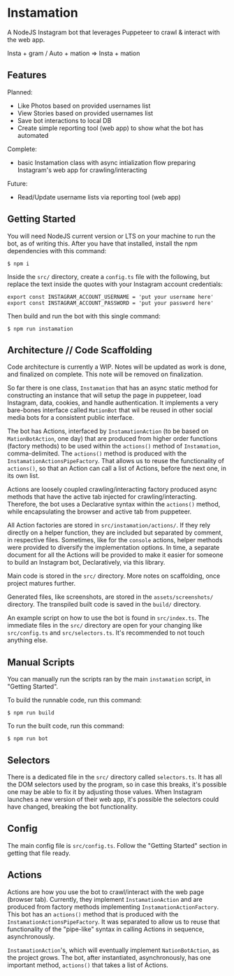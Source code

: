 # Instamation

A NodeJS Instagram bot that leverages Puppeteer to crawl & interact with the web app.

Insta + gram / Auto + mation => Insta + mation

## Features

Planned:
 - Like Photos based on provided usernames list
 - View Stories based on provided usernames list
 - Save bot interactions to local DB
 - Create simple reporting tool (web app) to show what the bot has automated

Complete:
 - basic Instamation class with async intialization flow preparing Instagram's web app for crawling/interacting

Future:
 - Read/Update username lists via reporting tool (web app)

## Getting Started

You will need NodeJS current version or LTS on your machine to run the bot, as of writing this. After you have that installed, install the npm dependencies with this command:

```
$ npm i
```

Inside the `src/` directory, create a `config.ts` file with the following, but replace the text inside the quotes with your Instagram account credentials:
```
export const INSTAGRAM_ACCOUNT_USERNAME = 'put your username here'
export const INSTAGRAM_ACCOUNT_PASSWORD = 'put your password here'
```

Then build and run the bot with this single command:
```
$ npm run instamation
```

## Architecture // Code Scaffolding

Code architecture is currently a WIP. Notes will be updated as work is done, and finalized on complete. This note will be removed on finalization.

So far there is one class, `Instamation` that has an async static method for constructing an instance that will setup the page in puppeteer, load Instagram, data, cookies, and handle authentication. It implements a very bare-bones interface called `MationBot` that wil be reused in other social media bots for a consistent public interface.

The bot has Actions, interfaced by `InstamationAction` (to be based on `MationBotAction`, one day) that are produced from higher order functions (factory methods) to be used within the `actions()` method of `Instamation`, comma-delimited. The `actions()` method is produced with the `InstamationActionsPipeFactory`. That allows us to reuse the functionality of `actions()`, so that an Action can call a list of Actions, before the next one, in its own list. 

Actions are loosely coupled crawling/interacting factory produced async methods that have the active tab injected for crawling/interacting. Therefore, the bot uses a Declarative syntax within the `actions()` method, while encapsulating the browser and active tab from puppeteer.

All Action factories are stored in `src/instamation/actions/`. If they rely directly on a helper function, they are included but separated by comment, in respective files. Sometimes, like for the `console` actions, helper methods were provided to diversify the implementation options. In time, a separate document for all the Actions will be provided to make it easier for someone to build an Instagram bot, Declaratively, via this library.

Main code is stored in the `src/` directory. More notes on scaffolding, once project matures further.

Generated files, like screenshots, are stored in the `assets/screenshots/` directory. The transpiled built code is saved in the `build/` directory.

An example script on how to use the bot is found in `src/index.ts`. The immediate files in the `src/` directory are open for your changing like `src/config.ts` and `src/selectors.ts`. It's recommended to not touch anything else.

## Manual Scripts

You can manually run the scripts ran by the main `instamation` script, in "Getting Started".

To build the runnable code, run this command:
```
$ npm run build
```

To run the built code, run this command:
```
$ npm run bot
```

## Selectors

There is a dedicated file in the `src/` directory called `selectors.ts`. It has all the DOM selectors used by the program, so in case this breaks, it's possible one may be able to fix it by adjusting those values. When Instagram launches a new version of their web app, it's possible the selectors could have changed, breaking the bot functionality.

## Config

The main config file is `src/config.ts`. Follow the "Getting Started" section in getting that file ready.

## Actions

Actions are how you use the bot to crawl/interact with the web page (browser tab). Currently, they implement `InstamationAction` and are produced from factory methods implementing `InstamationActionFactory`. This bot has an `actions()` method that is produced with the `InstamationActionsPipeFactory`. It was separated to allow us to reuse that functionality of the "pipe-like" syntax in calling Actions in sequence, asynchronously.

`InstamationAction`'s, which will eventually implement `NationBotAction`, as the project grows. The bot, after instantiated, asynchronously, has one important method, `actions()` that takes a list of Actions.
